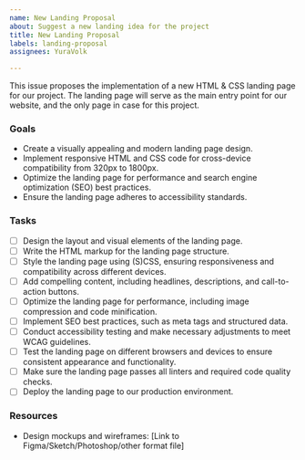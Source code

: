 ```yaml
---
name: New Landing Proposal
about: Suggest a new landing idea for the project
title: New Landing Proposal
labels: landing-proposal
assignees: YuraVolk

---
```


This issue proposes the implementation of a new HTML & CSS landing page for our project. The landing page will serve as the main entry point for our website, and the only page in case for this project.

### Goals

- Create a visually appealing and modern landing page design.
- Implement responsive HTML and CSS code for cross-device compatibility from 320px to 1800px.
- Optimize the landing page for performance and search engine optimization (SEO) best practices.
- Ensure the landing page adheres to accessibility standards.

### Tasks

- [ ] Design the layout and visual elements of the landing page.
- [ ] Write the HTML markup for the landing page structure.
- [ ] Style the landing page using (S)CSS, ensuring responsiveness and compatibility across different devices.
- [ ] Add compelling content, including headlines, descriptions, and call-to-action buttons.
- [ ] Optimize the landing page for performance, including image compression and code minification.
- [ ] Implement SEO best practices, such as meta tags and structured data.
- [ ] Conduct accessibility testing and make necessary adjustments to meet WCAG guidelines.
- [ ] Test the landing page on different browsers and devices to ensure consistent appearance and functionality.
- [ ] Make sure the landing page passes all linters and required code quality checks.
- [ ] Deploy the landing page to our production environment.

### Resources

- Design mockups and wireframes: [Link to Figma/Sketch/Photoshop/other format file]
